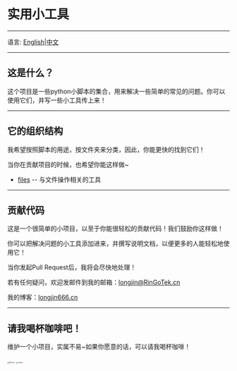 # 实用小工具

------

语言: [English](README.md)|[中文](README_Simplified_Chinese)

------

## 这是什么？

这个项目是一些python小脚本的集合，用来解决一些简单的常见的问题。你可以使用它们，并写一些小工具传上来！

------

## 它的组织结构

我希望按照脚本的用途，按文件夹来分类，因此，你能更快的找到它们！

当你在贡献项目的时候，也希望你能这样做~

- [files](files/) -- 与文件操作相关的工具

------

## 贡献代码

这是一个很简单的小项目，以至于你能很轻松的贡献代码！我们鼓励你这样做！

你可以把解决问题的小工具添加进来，并撰写说明文档，以便更多的人能轻松地使用它！

当你发起Pull Request后，我将会尽快地处理！

若有任何疑问，欢迎发邮件到我的邮箱：longjin@RinGoTek.cn

我的博客：[longjin666.cn](https://longjin666.cn)

------

## 请我喝杯咖啡吧！

维护一个小项目，实属不易~如果你愿意的话，可以请我喝杯咖啡！

<img src="https://longjin666.cn/wp-content/uploads/2020/04/reward_qrcode.png" alt="Wechat" style="zoom:25%;" />

<img src="https://longjin666.cn/wp-content/uploads/2021/05/%E5%BE%AE%E4%BF%A1%E5%9B%BE%E7%89%87_20210524171341-edited.jpg" alt="Alipay" style="zoom:25%;" />